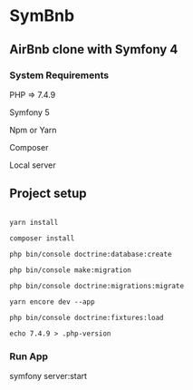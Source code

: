 # SymBnb 

## AirBnb clone with Symfony 4


### System Requirements

PHP => 7.4.9

Symfony 5 

Npm or Yarn 

Composer

Local server

## Project setup
```

yarn install

composer install 

php bin/console doctrine:database:create

php bin/console make:migration

php bin/console doctrine:migrations:migrate 

yarn encore dev --app

php bin/console doctrine:fixtures:load

echo 7.4.9 > .php-version

```

### Run App

symfony server:start
```



